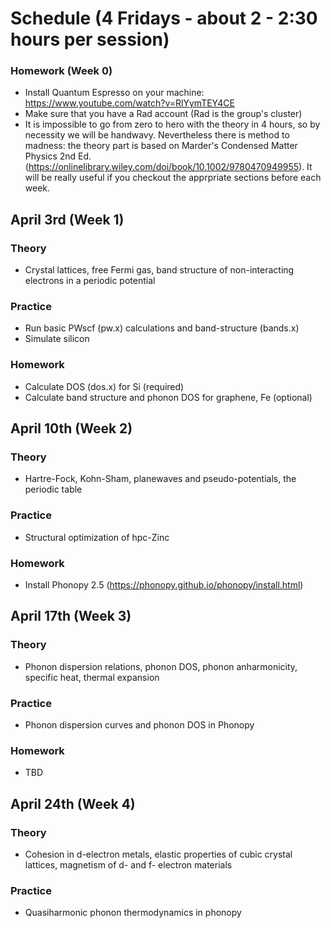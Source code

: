 # Schedule (4 Fridays - about 2 - 2:30 hours per session)

### Homework (Week 0)

+ Install Quantum Espresso on your machine: https://www.youtube.com/watch?v=RlYymTEY4CE
+ Make sure that you have a Rad account (Rad is the group's cluster)
+ It is impossible to go from zero to hero with the theory in 4 hours, so by necessity we will be handwavy. Nevertheless there is method to madness: the theory part is based on Marder's Condensed Matter Physics 2nd Ed. (https://onlinelibrary.wiley.com/doi/book/10.1002/9780470949955). It will be really useful if you checkout the apprpriate sections before each week.



## April 3rd (Week 1)
### Theory

+ Crystal lattices, free Fermi gas, band structure of non-interacting electrons in a periodic potential


### Practice
+ Run basic PWscf (pw.x) calculations and band-structure (bands.x)
+ Simulate silicon

### Homework

+ Calculate DOS (dos.x) for Si (required)
+ Calculate band structure and phonon DOS for graphene, Fe (optional)

## April 10th (Week 2)
### Theory

+ Hartre-Fock, Kohn-Sham, planewaves and pseudo-potentials, the periodic table 

### Practice

+ Structural optimization of hpc-Zinc

### Homework

+ Install Phonopy 2.5 (https://phonopy.github.io/phonopy/install.html)

## April 17th (Week 3)
### Theory

+ Phonon dispersion relations, phonon DOS, phonon anharmonicity, specific heat, thermal expansion

### Practice

 + Phonon dispersion curves and phonon DOS in Phonopy 

### Homework 

 + TBD

## April 24th (Week 4)
### Theory

+ Cohesion in d-electron metals, elastic properties of cubic crystal lattices, magnetism of d- and f- electron materials

### Practice

 + Quasiharmonic phonon thermodynamics in phonopy
